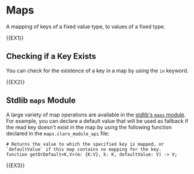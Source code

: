 # Maps

A mapping of keys of a fixed value type, to values of a fixed type.

{{EX1}}

## Checking if a Key Exists

You can check for the existence of a key in a map by using the `in` keyword.

{{EX2}}

## Stdlib `maps` Module

A large variety of map operations are available in the
[stdlib's `maps` module](https://github.com/JasonSteving99/claro-lang/tree/main/stdlib/maps). For example, you can 
declare a default value that will be used as fallback if the read key doesn't exist in the map by using the following
function declared in the `maps.claro_module_api` file:

```
# Returns the value to which the specified key is mapped, or `defaultValue` if this map contains no mapping for the key.
function getOrDefault<K,V>(m: {K:V}, k: K, defaultValue: V) -> V;
```

{{EX3}}